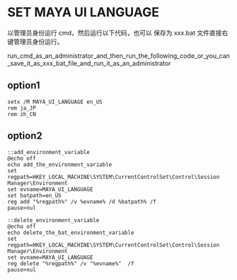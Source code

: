 <!--
 * @Name: 
 * @Data: YYYY-MM-DD HH:mm:ss
 * @Input: 
-->

# SET MAYA UI LANGUAGE


以管理员身份运行 cmd，然后运行以下代码，也可以 保存为  xxx.bat 文件直接右键管理员身份运行。

run_cmd_as_an_administrator_and_then_run_the_following_code_or_you_can_save_it_as_xxx_bat_file_and_run_it_as_an_administrator

## option1

```batch
setx /M MAYA_UI_LANGUAGE en_US
rem ja_JP
rem zh_CN
```

## option2

```batch
::add_environment_variable
@echo off
echo add_the_environment_variable
set regpath=HKEY_LOCAL_MACHINE\SYSTEM\CurrentControlSet\Control\Session Manager\Environment
set evname=MAYA_UI_LANGUAGE
set batpath=en_US
reg add "%regpath%" /v %evname% /d %batpath% /f
pause>nul
```


```batch
::delete_environment_variable
@echo off
echo delete_the_bat_environment_variable
set regpath=HKEY_LOCAL_MACHINE\SYSTEM\CurrentControlSet\Control\Session Manager\Environment
set evname=MAYA_UI_LANGUAGE
reg delete "%regpath%" /v "%evname%"  /f
pause>nul
```
